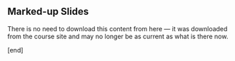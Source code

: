## Marked-up Slides

There is no need to download this content from here — it was downloaded from the course site and may no longer be as current as what is there now.

[end]
